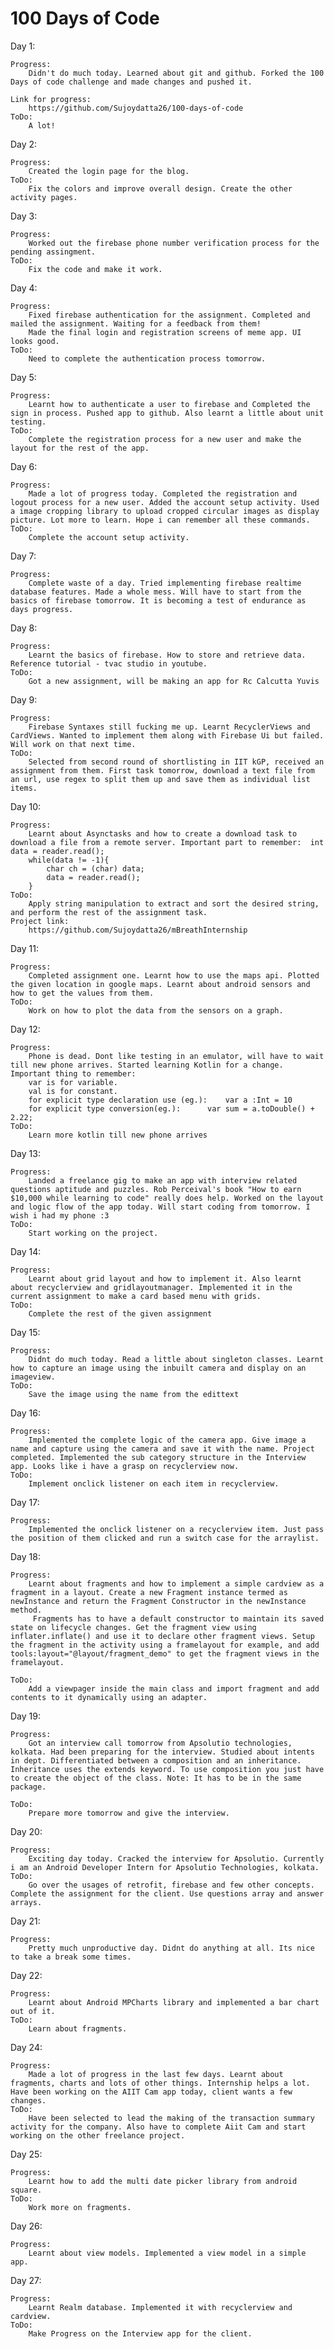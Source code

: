 # 100 Days of Code

Day 1:
	
	Progress:
		Didn't do much today. Learned about git and github. Forked the 100 Days of code challenge and made changes and pushed it.
	
	Link for progress:
		https://github.com/Sujoydatta26/100-days-of-code
	ToDo:
		A lot!
Day 2:

	Progress:
		Created the login page for the blog.
	ToDo:
		Fix the colors and improve overall design. Create the other activity pages.

Day 3:
	
	Progress:
		Worked out the firebase phone number verification process for the pending assingment.
	ToDo:
		Fix the code and make it work.
Day 4:
	
	Progress:
		Fixed firebase authentication for the assignment. Completed and mailed the assignment. Waiting for a feedback from them!
		Made the final login and registration screens of meme app. UI looks good.
	ToDo:
		Need to complete the authentication process tomorrow.

Day 5:

	Progress:
		Learnt how to authenticate a user to firebase and Completed the sign in process. Pushed app to github. Also learnt a little about unit testing.
	ToDo:
		Complete the registration process for a new user and make the layout for the rest of the app. 

Day 6:

	Progress:
		Made a lot of progress today. Completed the registration and logout process for a new user. Added the account setup activity. Used a image cropping library to upload cropped circular images as display picture. Lot more to learn. Hope i can remember all these commands.
	ToDo:
		Complete the account setup activity.

Day 7:
	
	Progress:
		Complete waste of a day. Tried implementing firebase realtime database features. Made a whole mess. Will have to start from the basics of firebase tomorrow. It is becoming a test of endurance as days progress.

Day 8:

	Progress:
		Learnt the basics of firebase. How to store and retrieve data. Reference tutorial - tvac studio in youtube.
	ToDo:
		Got a new assignment, will be making an app for Rc Calcutta Yuvis

Day 9:

	Progress:
		Firebase Syntaxes still fucking me up. Learnt RecyclerViews and CardViews. Wanted to implement them along with Firebase Ui but failed. Will work on that next time.
	ToDo:
		Selected from second round of shortlisting in IIT kGP, received an assignment from them. First task tomorrow, download a text file from an url, use regex to split them up and save them as individual list items.

Day 10:

	Progress:
		Learnt about Asynctasks and how to create a download task to download a file from a remote server. Important part to remember:	int data = reader.read();
		while(data != -1){
			char ch = (char) data;
			data = reader.read();
		}
	ToDo:
		Apply string manipulation to extract and sort the desired string, and perform the rest of the assignment task.
	Project link:
		https://github.com/Sujoydatta26/mBreathInternship
Day 11:

	Progress:
		Completed assignment one. Learnt how to use the maps api. Plotted the given location in google maps. Learnt about android sensors and how to get the values from them.
	ToDo:
		Work on how to plot the data from the sensors on a graph.

Day 12:

	Progress:
		Phone is dead. Dont like testing in an emulator, will have to wait till new phone arrives. Started learning Kotlin for a change. Important thing to remember:
		var is for variable.
		val is for constant.
		for explicit type declaration use (eg.):	var a :Int = 10
		for explicit type conversion(eg.):		var sum = a.toDouble() + 2.22;
	ToDo:
		Learn more kotlin till new phone arrives

Day 13:

	Progress:
		Landed a freelance gig to make an app with interview related questions aptitude and puzzles. Rob Perceival's book "How to earn $10,000 while learning to code" really does help. Worked on the layout and logic flow of the app today. Will start coding from tomorrow. I wish i had my phone :3
	ToDo:
		Start working on the project.

Day 14:

	Progress:
		Learnt about grid layout and how to implement it. Also learnt about recyclerview and gridlayoutmanager. Implemented it in the current assignment to make a card based menu with grids.
	ToDo:
		Complete the rest of the given assignment

Day 15:

	Progress:
		Didnt do much today. Read a little about singleton classes. Learnt how to capture an image using the inbuilt camera and display on an imageview.
	ToDo:
		Save the image using the name from the edittext

Day 16:

	Progress:
		Implemented the complete logic of the camera app. Give image a name and capture using the camera and save it with the name. Project completed. Implemented the sub category structure in the Interview app. Looks like i have a grasp on recyclerview now.
	ToDo:
		Implement onclick listener on each item in recyclerview.
Day 17:

	Progress:
		Implemented the onclick listener on a recyclerview item. Just pass the position of them clicked and run a switch case for the arraylist.

Day 18:

	Progress:
		Learnt about fragments and how to implement a simple cardview as a fragment in a layout. Create a new Fragment instance termed as newInstance and return the Fragment Constructor in the newInstance method.
		 Fragments has to have a default constructor to maintain its saved state on lifecycle changes. Get the fragment view using inflater.inflate() and use it to declare other fragment views. Setup the fragment in the activity using a framelayout for example, and add tools:layout="@layout/fragment_demo" to get the fragment views in the framelayout. 

	ToDo:
		Add a viewpager inside the main class and import fragment and add contents to it dynamically using an adapter.

Day 19:

	Progress:
		Got an interview call tomorrow from Apsolutio technologies, kolkata. Had been preparing for the interview. Studied about intents in dept. Differentiated between a composition and an inheritance. Inheritance uses the extends keyword. To use composition you just have to create the object of the class. Note: It has to be in the same package.

	ToDo:
		Prepare more tomorrow and give the interview.

Day 20:

	Progress:
		Exciting day today. Cracked the interview for Apsolutio. Currently i am an Android Developer Intern for Apsolutio Technologies, kolkata.
	ToDo:
		Go over the usages of retrofit, firebase and few other concepts. Complete the assignment for the client. Use questions array and answer arrays.

Day 21:

	Progress:
		Pretty much unproductive day. Didnt do anything at all. Its nice to take a break some times.

Day 22:

	Progress:
		Learnt about Android MPCharts library and implemented a bar chart out of it.
	ToDo:
		Learn about fragments.

Day 24:

	Progress:
		Made a lot of progress in the last few days. Learnt about fragments, charts and lots of other things. Internship helps a lot. Have been working on the AIIT Cam app today, client wants a few changes.
	ToDo:
		Have been selected to lead the making of the transaction summary activity for the company. Also have to complete Aiit Cam and start working on the other freelance project.

Day 25:

	Progress:
		Learnt how to add the multi date picker library from android square.
	ToDo:
		Work more on fragments.

Day 26:

	Progress:
		Learnt about view models. Implemented a view model in a simple app.

Day 27:

	Progress:
		Learnt Realm database. Implemented it with recyclerview and cardview.
	ToDo:
		Make Progress on the Interview app for the client.